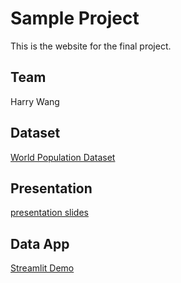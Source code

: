 # Sample Project
This is the website for the final project.

## Team

Harry Wang

## Dataset

[World Population Dataset](https://www.kaggle.com/datasets/harrywang/housing)

## Presentation

[presentation slides](sample-team-presentation.pptx)

## Data App

[Streamlit Demo](https://neonr1der7-final-project-main-76jxqy.streamlit.app/)


